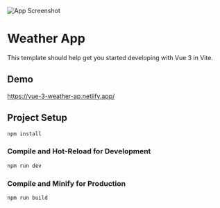 ![App Screenshot](https://i.postimg.cc/XvnwhFdk/Screenshot-2025-05-29-162023.png)

# Weather App

This template should help get you started developing with Vue 3 in Vite.

## Demo

https://vue-3-weather-ap.netlify.app/

## Project Setup

```sh
npm install
```

### Compile and Hot-Reload for Development

```sh
npm run dev
```

### Compile and Minify for Production

```sh
npm run build
```
